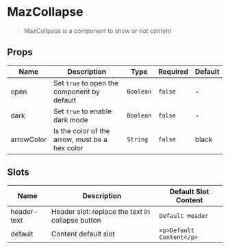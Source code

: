 # MazCollapse

> MazCollpase is a component to show or not content

## Props

<!-- @vuese:MazCollapse:props:start -->

| Name       | Description                                    | Type      | Required | Default |
| ---------- | ---------------------------------------------- | --------- | -------- | ------- |
| open       | Set `true` to open the component by default    | `Boolean` | `false`  | -       |
| dark       | Set `true` to enable dark mode                 | `Boolean` | `false`  | -       |
| arrowColor | Is the color of the arrow, must be a hex color | `String`  | `false`  | black   |

<!-- @vuese:MazCollapse:props:end -->

## Slots

<!-- @vuese:MazCollapse:slots:start -->

| Name        | Description                                      | Default Slot Content     |
| ----------- | ------------------------------------------------ | ------------------------ |
| header-text | Header slot: replace the text in collapse button | `Default Header`         |
| default     | Content default slot                             | `<p>Default Content</p>` |

<!-- @vuese:MazCollapse:slots:end -->
